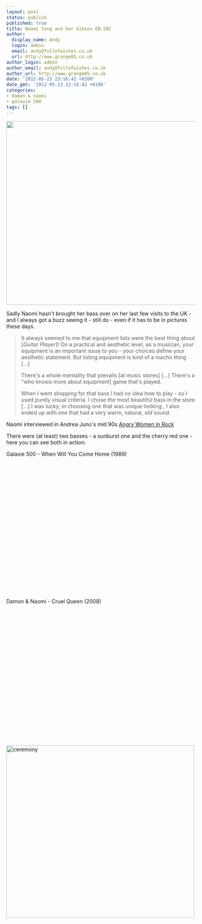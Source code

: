 ```yaml
---
layout: post
status: publish
published: true
title: Naomi Yang and her Gibson EB-2DC
author:
  display_name: Andy
  login: admin
  email: andy@fullofwishes.co.uk
  url: http://www.grange85.co.uk
author_login: admin
author_email: andy@fullofwishes.co.uk
author_url: http://www.grange85.co.uk
date: '2012-05-23 23:16:42 +0100'
date_gmt: '2012-05-23 22:16:42 +0100'
categories:
- damon & naomi
- galaxie 500
tags: []
---
```

<p><img alt="" src="https://media.fullofwishes.co.uk/images/misc/naomi-89-07.jpg" title="Naomi in 1989 and 2007" class="aligncenter" width="550" height="488" /></p>
<p>Sadly Naomi hasn't brought her bass over on her last few visits to the UK - and I always got a buzz seeing it - still do - even if it has to be in pictures these days. </p>
<blockquote><p>It always seemed to me that equipment lists were the best thing about [<em>Guitar Player</em>]! On a practical and aesthetic level, as a musician, your equipment is an important issue to you - your choices define your aesthetic statement. But listing equipment is kind of a macho thing [...] </p>
<p>There's a whole mentality that prevails [at music stores] [...] There's a "who knows more about equipment| game that's played.</p>
<p>When I went shopping for that bass I had no idea how to play - so I used purely visual criteria. I chose the most beautiful bass in the store [...] I was lucky; in choosing one that was unique looking , I also ended up with one that had a very warm, natural, <em>old</em> sound.</p></blockquote>
<p>Naomi interviewed in Andrea Juno's mid 90s <a href="http://www.amazon.com/gp/product/0965104206/ref=as_li_ss_tl?ie=UTF8&tag=aheadfullofwi-20&linkCode=as2&camp=1789&creative=390957&creativeASIN=0965104206">Angry Women in Rock</a></p>
<p>There were (at least) two basses - a sunburst one and the cherry red one - here you can see both in action:</p>
<p>Galaxie 500 - When Will You Come Home (1989)<br />
<iframe class="aligncenter" width="480" height="360" https://www.youtube.com/embed/igfXqhRxIcM" frameborder="0" allowfullscreen></iframe></p>
<p>Damon & Naomi - Cruel Queen (2008)<br />
<iframe class="aligncenter" width="480" height="360" https://www.youtube.com/embed/wyeUwOGPIuo" frameborder="0" allowfullscreen></iframe></p>
<p><a href="http://www.flickr.com/photos/shangai_produzione/3331817856/" title="ceremony by banned, on Flickr"><img class="aligncenter" src="https://farm4.staticflickr.com/3617/3331817856_8f2e0a31fa.jpg" width="500" height="458" alt="ceremony"></a></p>
